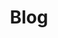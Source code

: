 ---
title: Blog
menu:
  main:
    identifier: blog
    weight: 99
    params:
      icon:
        vendor: fas
        name: blog
nav_icon:
   vendor: fas
   name: blog
---